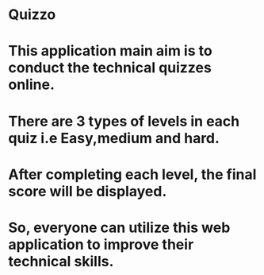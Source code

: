 # Quizzo
# This application main aim is to conduct the technical quizzes online.
# There are 3 types of levels in each quiz i.e Easy,medium and hard.
# After completing each level, the final score will be displayed.
# So, everyone can utilize this web application to improve their technical skills.
